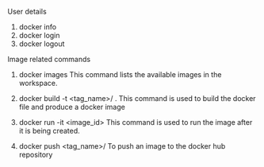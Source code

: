 User details

1. docker info
2. docker login
3. docker logout

Image related commands

1. docker images
This command lists the available images in the workspace.

2. docker build -t <tag_name>/<version> . 
This command is used to build the docker file and produce a docker image

3. docker run -it <image_id> 
This command is used to run the image after it is being created.

4. docker push <tag_name>/<version>
To push an image to the docker hub repository